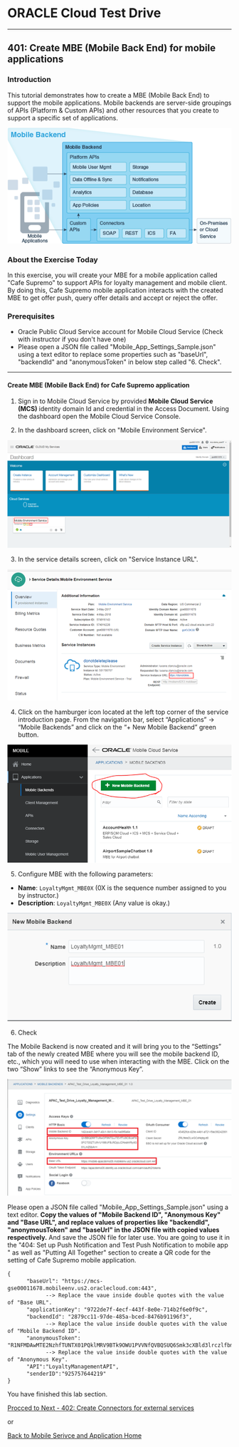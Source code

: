 # ORACLE Cloud Test Drive #
-----
## 401: Create MBE (Mobile Back End) for mobile applications ##

### Introduction ###
This tutorial demonstrates how to create a MBE (Mobile Back End) to support the mobile applications. Mobile backends are server-side groupings of APIs (Platform & Custom APIs) and other resources that you create to support a specific set of applications.

![](../common/images/mobile/mcsgs_dt_015_mobile_bkend.png)

### About the Exercise Today ###
In this exercise, you will create your MBE for a mobile application called "Cafe Supremo" to support APIs for loyalty management and mobile client. By doing this, Cafe Supremo mobile application interacts with the created MBE to get offer push, query offer details and accept or reject the offer.

### Prerequisites ###
- Oracle Public Cloud Service account for Mobile Cloud Service (Check with instructor if you don't have one)
- Please open a JSON file called "Mobile_App_Settings_Sample.json" using a text editor to replace some properties such as "baseUrl", "backendId" and "anonymousToken" in below step called "6. Check".

----

#### Create MBE (Mobile Back End) for Cafe Supremo application ####

1. Sign in to Mobile Cloud Service by provided **Mobile Cloud Service \(MCS\)** identity domain Id and credential in the Access Document. Using the dashboard open the Mobile Cloud Service Console.

2. In the dashboard screen, click on "Mobile Environment Service".

![](../common/images/mobile/400-MobileEnvService.png)

3. In the service details screen, click on "Service Instance URL".

![](../common/images/mobile/400-MCS_ServiceInstanceURL.png)

4. Click on the hamburger icon located at the left top corner of the service introduction page. From the navigation bar, select “Applications” -> “Mobile Backends” and click on the “+ New Mobile Backend” green button.

![](../common/images/mobile/400-New_MBE.png)

5. Configure MBE with the following parameters:
+ **Name**: `LoyaltyMgmt_MBE0X` (0X is the sequence number assigned to you by instructor.)
+ **Description**: `LoyaltyMgmt_MBE0X` (Any value is okay.)

![](../common/images/mobile/400-New_MBE_name_desc.png)

6. Check

The Mobile Backend is now created and it will bring you to the “Settings” tab of the newly created MBE where you will see the mobile backend ID, etc., which you will need to use when interacting with the MBE. Click on the two “Show” links to see the “Anonymous Key”.

![](../common/images/mobile/400-MBE_settings.png)

Please open a JSON file called "Mobile_App_Settings_Sample.json" using a text editor. **Copy the values of "Mobile Backend ID", "Anonymous Key" and "Base URL", and replace values of properties like "backendId", "anonymousToken" and "baseUrl" in the JSON file with copied values respectively.** And save the JSON file for later use. You are going to use it in the "404: Set up Push Notification and Test Push Notification to mobile app " as well as "Putting All Together" section to create a QR code for the setting of Cafe Supremo mobile application.

```
{
      "baseUrl": "https://mcs-gse00011678.mobileenv.us2.oraclecloud.com:443",
            --> Replace the vaue inside double quotes with the value of "Base URL".
      "applicationKey": "9722de7f-4ecf-443f-8e0e-714b2f6e0f9c",
      "backendId": "2879cc11-97de-485a-bced-8476b91196f3",
            --> Replace the value inside double quotes with the value of "Mobile Backend ID".
      "anonymousToken": "R1NFMDAwMTE2NzhfTUNTX01PQklMRV9BTk9OWU1PVVNfQVBQSUQ6Smk3cXBld3lrczlfbmI=",
            --> Replace the value inside double quotes with the value of "Anonymous Key".
      "API":"LoyaltyManagementAPI",
      "senderID":"925757644219"
}

```


You have finished this lab section.

[Procced to Next - 402: Create Connectors for external services](402-MobileLab.md)

or

[Back to Mobile Serivce and Application Home](README.md)
